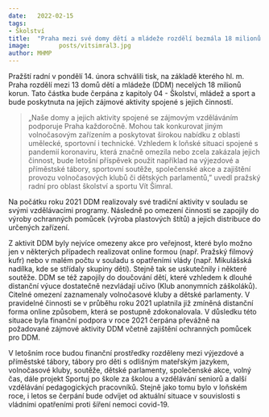 ```yaml
---
date:   2022-02-15
tags:  
- Školství
title:  "Praha mezi své domy dětí a mládeže rozdělí bezmála 18 milionů korun a podpoří jejich zájmové aktivity"
image: 	      posts/vitsimral3.jpg
author: MHMP
---
```

 
Pražští radní v pondělí 14. února schválili tisk, na základě kterého hl. m. Praha rozdělí mezi 13 domů dětí a mládeže (DDM) necelých 18 milionů korun. Tato částka bude čerpána z kapitoly 04 - Školství, mládež a sport a bude poskytnuta na jejich zájmové aktivity spojené s jejich činností.

> „Naše domy a jejich aktivity spojené se zájmovým vzděláváním podporuje Praha každoročně. Mohou tak konkurovat jiným volnočasovým zařízením a poskytovat širokou nabídku z oblasti umělecké, sportovní i technické. Vzhledem k loňské situaci spojené s pandemií koronaviru, která značně omezila nebo zcela zakázala jejich činnost, bude letošní příspěvek použit například na výjezdové a příměstské tábory, sportovní soutěže, společenské akce a zajištění provozu volnočasových klubů či dětských parlamentů,” uvedl pražský radní pro oblast školství a sportu Vít Šimral.

Na počátku roku 2021 DDM realizovaly své tradiční aktivity v souladu se svými vzdělávacími programy. Následně po omezení činnosti se zapojily do výroby ochranných pomůcek (výroba plastových štítů) a jejich distribuce do určených zařízení.

Z aktivit DDM byly nejvíce omezeny akce pro veřejnost, které bylo možno jen v některých případech realizovat online formou (např. Pražský filmový kufr) nebo v malém počtu v souladu s opatřeními vlády (např. Mikulášská nadílka, kde se střídaly skupiny dětí). Stejně tak se uskutečnily i některé soutěže. DDM se též zapojily do doučování dětí, které vzhledem k dlouhé distanční výuce dostatečně nezvládají učivo (Klub anonymních záškoláků). Citelné omezení zaznamenaly volnočasové kluby a dětské parlamenty. V pravidelné činnosti se v průběhu roku 2021 uplatnila již zmíněná distanční forma online způsobem, která se postupně zdokonalovala. V důsledku této situace byla finanční podpora v roce 2021 čerpána převážně na požadované zájmové aktivity DDM včetně zajištění ochranných pomůcek pro DDM.

V letošním roce budou finanční prostředky rozděleny mezi výjezdové a příměstské tábory, tábory pro děti s odlišným mateřským jazykem, volnočasové kluby, soutěže, dětské parlamenty, společenské akce, volný čas, dále projekt Sportuj po škole za školou a vzdělávání seniorů a další vzdělávání pedagogických pracovníků. Stejně jako tomu bylo v loňském roce, i letos se čerpání bude odvíjet od aktuální situace v souvislosti s vládními opatřeními proti šíření nemoci covid-19.
